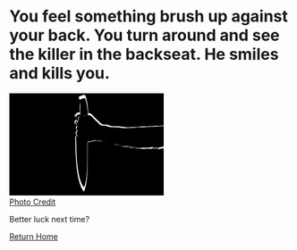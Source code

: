 # You feel something brush up against your back. You turn around and see the killer in the backseat. He smiles and kills you.  
![image](../images/arm1.png)  
[Photo Credit](https://pxhere.com/en/photo/1341086)  

Better luck next time?  

[Return Home](../sense-danger2.md)
